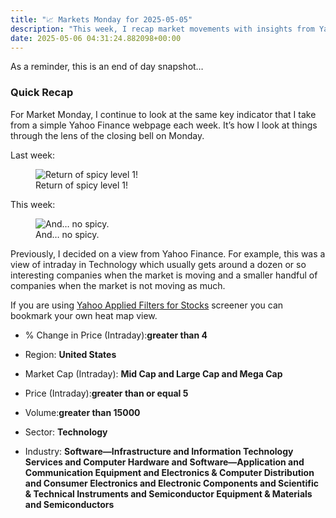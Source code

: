 ```yaml
---
title: "📈 Markets Monday for 2025-05-05"
description: "This week, I recap market movements with insights from Yahoo Finance's tech sector."
date: 2025-05-06 04:31:24.882098+00:00
---
```


<!-- buttondown-editor-mode: fancy --><p>As a reminder, this is an end of day snapshot…</p><h3 data-pm-slice="1 1 []">Quick Recap</h3><p>For Market Monday, I continue to look at the same key indicator that I take from a simple Yahoo Finance webpage each week. It’s how I look at things through the lens of the closing bell on Monday.</p><p>Last week:</p><figure><img src="https://assets.buttondown.email/images/2373503a-3131-4654-9383-a27635f79493.png?w=960&amp;fit=max" alt="Return of spicy level 1!" draggable="false"><figcaption>Return of spicy level 1!</figcaption></figure><p>This week:</p><figure><img src="https://assets.buttondown.email/images/14193d0d-4d78-45af-900c-ed2a3975473c.png?w=960&amp;fit=max" alt="And… no spicy." draggable="false"><figcaption>And… no spicy.</figcaption></figure><p>Previously, I decided on a view from Yahoo Finance. For example, this was a view of intraday in Technology which usually gets around a dozen or so interesting companies when the market is moving and a smaller handful of companies when the market is not moving as much.</p><p>If you are using <a target="_blank" rel="noopener noreferrer nofollow" href="https://finance.yahoo.com/research-hub/screener/">Yahoo Applied Filters for Stocks</a> screener you can bookmark your own heat map view.</p><ul><li><p>% Change in Price (Intraday):<strong>greater than 4</strong></p></li><li><p>Region: <strong>United States</strong></p></li><li><p>Market Cap (Intraday): <strong>Mid Cap and Large Cap and Mega Cap</strong></p></li><li><p>Price (Intraday):<strong>greater than or equal 5</strong></p></li><li><p>Volume:<strong>greater than 15000</strong></p></li><li><p>Sector: <strong>Technology</strong></p></li><li><p>Industry: <strong>Software—Infrastructure and Information Technology Services and Computer Hardware and Software—Application and Communication Equipment and Electronics &amp; Computer Distribution and Consumer Electronics and Electronic Components and Scientific &amp; Technical Instruments and Semiconductor Equipment &amp; Materials and Semiconductors</strong></p></li></ul>
